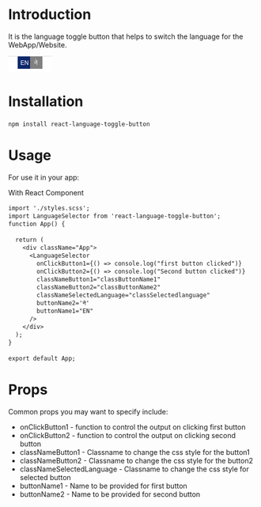 # Introduction

It is the language toggle button that helps to switch the language for the WebApp/Website.

![](image/langToggle.png)

# Installation

```npm install react-language-toggle-button```

# Usage

For use it in your app:

With React Component

```
import './styles.scss';
import LanguageSelector from 'react-language-toggle-button';
function App() {

  return (
    <div className="App">
      <LanguageSelector
        onClickButton1={() => console.log("first button clicked")}
        onClickButton2={() => console.log("Second button clicked")}
        classNameButton1="classButtonName1"
        classNameButton2="classButtonName2"
        classNameSelectedLanguage="classSelectedlanguage"
        buttonName2='ने'
        buttonName1="EN"
      />
    </div>
  );
}

export default App;
```


# Props

Common props you may want to specify include:

* onClickButton1 - function to control the output on clicking first button
* onClickButton2 - function to control the output on clicking second button
* classNameButton1 - Classname to change the css style for the button1
* classNameButton2 - Classname to change the css style for the button2
* classNameSelectedLanguage - Classname to change the css style for selected button
* buttonName1 - Name to be provided for first button
* buttonName2 - Name to be provided for second button



